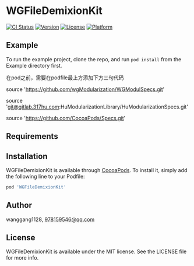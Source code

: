 # WGFileDemixionKit

[![CI Status](https://img.shields.io/travis/wanggang1128/WGFileDemixionKit.svg?style=flat)](https://travis-ci.org/wanggang1128/WGFileDemixionKit)
[![Version](https://img.shields.io/cocoapods/v/WGFileDemixionKit.svg?style=flat)](https://cocoapods.org/pods/WGFileDemixionKit)
[![License](https://img.shields.io/cocoapods/l/WGFileDemixionKit.svg?style=flat)](https://cocoapods.org/pods/WGFileDemixionKit)
[![Platform](https://img.shields.io/cocoapods/p/WGFileDemixionKit.svg?style=flat)](https://cocoapods.org/pods/WGFileDemixionKit)

## Example

To run the example project, clone the repo, and run `pod install` from the Example directory first.

在pod之前，需要在podfile最上方添加下方三句代码

source 'https://github.com/wgModularization/WGModulSpecs.git'

source 'git@gitlab.317hu.com:HuModularizationLibrary/HuModularizationSpecs.git'

source 'https://github.com/CocoaPods/Specs.git'

## Requirements

## Installation

WGFileDemixionKit is available through [CocoaPods](https://cocoapods.org). To install
it, simply add the following line to your Podfile:

```ruby
pod 'WGFileDemixionKit'
```

## Author

wanggang1128, 978159546@qq.com

## License

WGFileDemixionKit is available under the MIT license. See the LICENSE file for more info.
